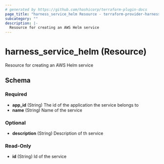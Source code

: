 ```yaml
---
# generated by https://github.com/hashicorp/terraform-plugin-docs
page_title: "harness_service_helm Resource - terraform-provider-harness"
subcategory: ""
description: |-
  Resource for creating an AWS Helm service
---
```


# harness_service_helm (Resource)

Resource for creating an AWS Helm service



<!-- schema generated by tfplugindocs -->
## Schema

### Required

- **app_id** (String) The id of the application the service belongs to
- **name** (String) Name of the service

### Optional

- **description** (String) Description of th service

### Read-Only

- **id** (String) Id of the service



